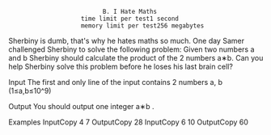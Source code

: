                               B. I Hate Maths
                        time limit per test1 second
                        memory limit per test256 megabytes



Sherbiny is dumb, that's why he hates maths so much.
One day Samer challenged Sherbiny to solve the following problem:
Given two numbers a and b
 Sherbiny should calculate the product of the 2
 numbers a∗b.
Can you help Sherbiny solve this problem before he loses his last brain cell?

Input
The first and only line of the input contains 2 numbers a, b (1≤a,b≤10^9)

Output
You should output one integer a∗b
.


Examples
InputCopy
4 7
OutputCopy
28
InputCopy
6 10
OutputCopy
60